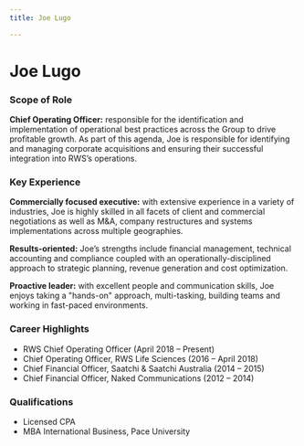 ```yaml
---
title: Joe Lugo

---
```

# Joe Lugo

### Scope of Role

**Chief Operating Officer:** responsible for the identification and implementation of operational best practices across the Group to drive profitable growth. As part of this agenda, Joe is responsible for identifying and managing corporate acquisitions and ensuring their successful integration into RWS’s operations.

### Key Experience

**Commercially focused executive:** with extensive experience in a variety of industries, Joe is highly skilled in all facets of client and commercial negotiations as well as M&A, company restructures and systems implementations across multiple geographies.

**Results-oriented:** Joe’s strengths include financial management, technical accounting and compliance coupled with an operationally-disciplined approach to strategic planning, revenue generation and cost optimization.

**Proactive leader:** with excellent people and communication skills, Joe enjoys taking a "hands-on" approach, multi-tasking, building teams and working in fast-paced environments.

### Career Highlights

* RWS Chief Operating Officer (April 2018 – Present)
* Chief Operating Officer, RWS Life Sciences (2016 – April 2018)
* Chief Financial Officer, Saatchi & Saatchi Australia (2014 – 2015)
* Chief Financial Officer, Naked Communications (2012 – 2014)

### Qualifications

* Licensed CPA
* MBA International Business, Pace University